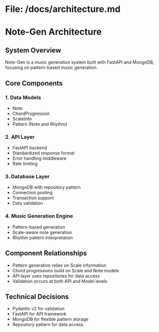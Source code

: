 # File: /docs/architecture.md

# Note-Gen Architecture

## System Overview
Note-Gen is a music generation system built with FastAPI and MongoDB, focusing on pattern-based music generation.

## Core Components

### 1. Data Models
- Note
- ChordProgression
- ScaleInfo
- Pattern (Note and Rhythm)

### 2. API Layer
- FastAPI backend
- Standardized response format
- Error handling middleware
- Rate limiting

### 3. Database Layer
- MongoDB with repository pattern
- Connection pooling
- Transaction support
- Data validation

### 4. Music Generation Engine
- Pattern-based generation
- Scale-aware note generation
- Rhythm pattern interpretation

## Component Relationships
- Pattern generation relies on Scale information
- Chord progressions build on Scale and Note models
- API layer uses repositories for data access
- Validation occurs at both API and Model levels

## Technical Decisions
- Pydantic v2 for validation
- FastAPI for API framework
- MongoDB for flexible pattern storage
- Repository pattern for data access